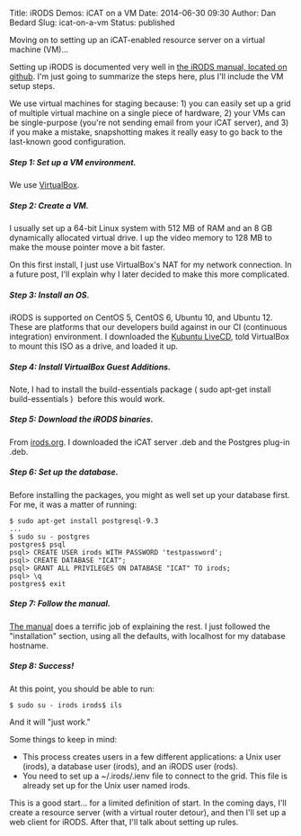 Title: iRODS Demos: iCAT on a VM
Date: 2014-06-30 09:30
Author: Dan Bedard
Slug: icat-on-a-vm
Status: published

Moving on to setting up an iCAT-enabled resource server on a virtual
machine (VM)...

Setting up iRODS is documented very well in [the iRODS manual, located
on
github](https://github.com/irods/irods/blob/master/manual.rst "the iRODS manual, located on Github").
I'm just going to summarize the steps here, plus I'll include the VM
setup steps.

<!--more-->

We use virtual machines for staging because: 1) you can easily set up a
grid of multiple virtual machine on a single piece of hardware, 2) your
VMs can be single-purpose (you're not sending email from your iCAT
server), and 3) if you make a mistake, snapshotting makes it really easy
to go back to the last-known good configuration.

##### Step 1: Set up a VM environment.

We use [VirtualBox](https://www.virtualbox.org/ "VirtualBox").

##### Step 2: Create a VM.

I usually set up a 64-bit Linux system with 512 MB of RAM and an 8 GB
dynamically allocated virtual drive. I up the video memory to 128 MB to
make the mouse pointer move a bit faster.

On this first install, I just use VirtualBox's NAT for my network
connection. In a future post, I'll explain why I later decided to make
this more complicated.

##### Step 3: Install an OS.

iRODS is supported on CentOS 5, CentOS 6, Ubuntu 10, and Ubuntu 12.
These are platforms that our developers build against in our CI
(continuous integration) environment. I downloaded the [Kubuntu
LiveCD](http://www.kubuntu.org/getkubuntu "Kubuntu LiveCD"), told
VirtualBox to mount this ISO as a drive, and loaded it up.

##### Step 4: Install VirtualBox Guest Additions.

Note, I had to install the build-essentials package ( <span
class="lang:default highlight:0 decode:true crayon-inline">sudo apt-get
install build-essentials</span> )  before this would work.

##### Step 5: Download the iRODS binaries.

From [irods.org](http://irods.org/download/ "irods.org"). I downloaded
the iCAT server .deb and the Postgres plug-in .deb.

##### Step 6: Set up the database.

Before installing the packages, you might as well set up your database
first. For me, it was a matter of running:

~~~~
$ sudo apt-get install postgresql-9.3
...
$ sudo su - postgres
postgres$ psql
psql> CREATE USER irods WITH PASSWORD 'testpassword';
psql> CREATE DATABASE "ICAT";
psql> GRANT ALL PRIVILEGES ON DATABASE "ICAT" TO irods;
psql> \q
postgres$ exit
~~~~

##### Step 7: Follow the manual.

[The
manual](https://github.com/irods/irods/blob/master/manual.rst "the iRODS manual, located on Github") does
a terrific job of explaining the rest. I just followed the
"installation" section, using all the defaults, with localhost for my
database hostname.

##### Step 8: Success!

At this point, you should be able to run:

`$ sudo su - irods irods$ ils`

And it will "just work."

Some things to keep in mind:

-   This process creates users in a few different applications: a Unix
    user (irods), a database user (irods), and an iRODS user (rods).
-   You need to set up a \~/.irods/.ienv file to connect to the grid.
    This file is already set up for the Unix user named irods.

This is a good start... for a limited definition of start. In the coming
days, I'll create a resource server (with a virtual router detour), and
then I'll set up a web client for iRODS. After that, I'll talk about
setting up rules.

 
